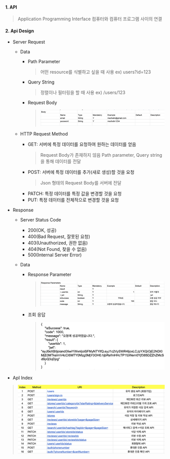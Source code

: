 #### 1. API
> Application Programming Interface
> 컴퓨터와 컴퓨터 프로그램 사이의 연결

#### 2. Api Design
+ Server Request
    + Data
        - Path Parameter
            >어떤 resource를 식별하고 싶을 때 사용
            >ex) users?id=123
        - Query String
            >정렬이나 필터링을 할 때 사용
            >ex) /users/123
        - Request Body
            ><img src="img_03_1.png">

    + HTTP Request Method
        - GET: 서버에 특정 데이터를 요청하여 원하는 데이터를 얻음
            > Request Body가 존재하지 않음
            > Path parameter, Query string을 통해 데이터를 전달
        - POST: 서버에 특정 데이터를 추가(새로 생성)할 것을 요청
            >Json 형태의 Request Body를 서버에 전달
        - PATCH: 특정 데이터를 특정 값을 변경할 것을 요청
        - PUT: 특정 데이터를 전체적으로 변경할 것을 요청

+ Response
    + Server Status Code
        - 200(OK, 성공)
        - 400(Bad Request, 잘못된 요청)
        - 403(Unauthorized, 권한 없음)
        - 404(Not Found, 찾을 수 없음)
        - 500(Internal Server Error)

    + Data
        - Response Parameter
            ><img src="img_03_2.png">
        
        - 조회 응답
            ><img src="img_03_4.png">

+ ApI Index
><img src="img_03_3.png">